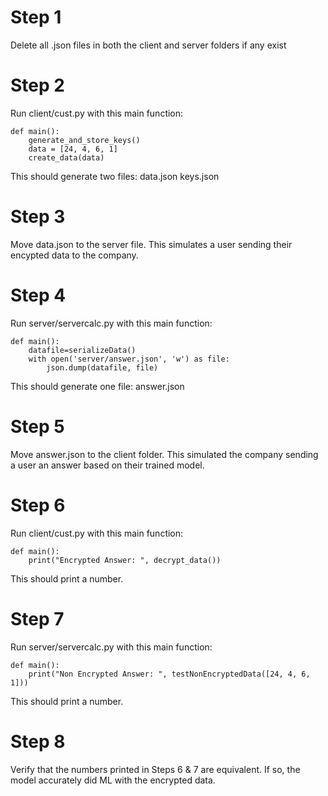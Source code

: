 # Step 1
Delete all .json files in both the client and server folders if any exist

# Step 2
Run client/cust.py with this main function:
```
def main():
    generate_and_store_keys()
    data = [24, 4, 6, 1]
    create_data(data)
```
This should generate two files:
    data.json
    keys.json

# Step 3
Move data.json to the server file. This simulates a user sending their encypted data to the company.

# Step 4
Run server/servercalc.py with this main function:
```
def main():
	datafile=serializeData()
	with open('server/answer.json', 'w') as file:
		json.dump(datafile, file)
```
This should generate one file:
    answer.json

# Step 5
Move answer.json to the client folder. This simulated the company sending a user an answer based on their trained model.

# Step 6
Run client/cust.py with this main function:
```
def main():
    print("Encrypted Answer: ", decrypt_data())
```
This should print a number.

# Step 7
Run server/servercalc.py with this main function:
```
def main():
	print("Non Encrypted Answer: ", testNonEncryptedData([24, 4, 6, 1]))
```
This should print a number.

# Step 8
Verify that the numbers printed in Steps 6 & 7 are equivalent. If so, the model accurately did ML with the encrypted data.